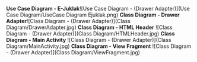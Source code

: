 **Use Case Diagram - E-Juklak**![Use Case Diagram - (Drawer Adapter)](Use Case Diagram/UseCase Diagram Ejuklak.png)
**Class Diagram - Drawer Adapter**![Class Diagram - (Drawer Adapter)](Class Diagram/DrawerAdapter.jpg)
**Class Diagram - HTML  Header** ![Class Diagram - (Drawer Adapter)](Class Diagram/HTMLHeader.jpg)
**Class Diagram - Main Activity** ![Class Diagram - (Drawer Adapter)](Class Diagram/MainActivity.jpg)
**Class Diagram - View Fragment** ![Class Diagram - (Drawer Adapter)](Class Diagram/ViewFragment.jpg)
